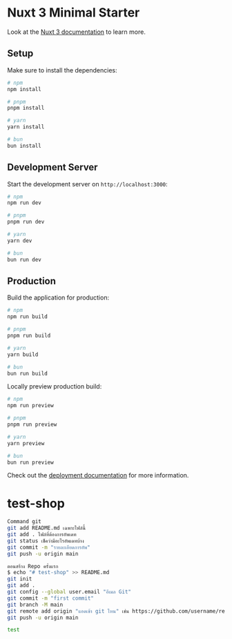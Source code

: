 # Nuxt 3 Minimal Starter

Look at the [Nuxt 3 documentation](https://nuxt.com/docs/getting-started/introduction) to learn more.

## Setup

Make sure to install the dependencies:

```bash
# npm
npm install

# pnpm
pnpm install

# yarn
yarn install

# bun
bun install
```

## Development Server

Start the development server on `http://localhost:3000`:

```bash
# npm
npm run dev

# pnpm
pnpm run dev

# yarn
yarn dev

# bun
bun run dev
```

## Production

Build the application for production:

```bash
# npm
npm run build

# pnpm
pnpm run build

# yarn
yarn build

# bun
bun run build
```

Locally preview production build:

```bash
# npm
npm run preview

# pnpm
pnpm run preview

# yarn
yarn preview

# bun
bun run preview
```

Check out the [deployment documentation](https://nuxt.com/docs/getting-started/deployment) for more information.
# test-shop

```bash
Command git
git add README.md เฉพาะไฟล์นี้
git add . ไฟล์ที่ต้องการอัพเดท
git status เช็คว่ามีอะไรอัพเดทบ้าง
git commit -m "รายละเอียดการอัพ"
git push -u origin main
```

```bash
ตอนสร้าง Repo ครั้งแรก
$ echo "# test-shop" >> README.md
git init
git add .
git config --global user.email "อีเมล Git"
git commit -m "first commit"
git branch -M main
git remote add origin "แอดเข้า git ไหน" เช่น https://github.com/username/reponame.git
git push -u origin main
```



```bash
test
```